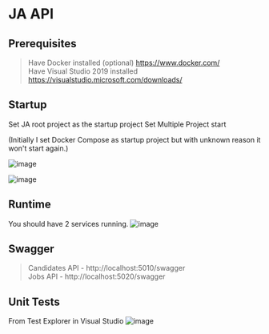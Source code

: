 # JA API

## Prerequisites
> Have Docker installed (optional)  https://www.docker.com/   
> Have Visual Studio 2019 installed https://visualstudio.microsoft.com/downloads/   

## Startup
Set JA root project as the startup project
Set Multiple Project start 

(Initially I set Docker Compose as startup project but with unknown reason it won't start again.)

![image](https://user-images.githubusercontent.com/3833924/139795357-0135804f-2c50-42b2-8f70-0bfbe6e1eba3.png)

![image](https://user-images.githubusercontent.com/3833924/139795478-22909308-a6cd-495b-a429-8a8fab5886b2.png)

## Runtime
You should have 2 services running.
![image](https://user-images.githubusercontent.com/3833924/139795575-4b38b521-ac4c-4a15-b376-e8e2db948561.png)


## Swagger
> Candidates API - http://localhost:5010/swagger  
> Jobs API - http://localhost:5020/swagger  

## Unit Tests
From Test Explorer in Visual Studio
![image](https://user-images.githubusercontent.com/3833924/139779431-c0d1ab8c-858a-4d03-955b-7220f2e981d1.png)
